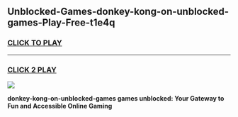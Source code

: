 
## Unblocked-Games-donkey-kong-on-unblocked-games-Play-Free-t1e4q
<h3>
<a href="https://premium76.site?title=donkey-kong-on-unblocked-games&ref=23A">CLICK TO PLAY</a></h3>
<hr>

<h3>
<a href="https://premium76.site?title=donkey-kong-on-unblocked-games&ref=23A">CLICK 2 PLAY</a>
  
</h3>

<a href="https://premium76.site?title=donkey-kong-on-unblocked-games&ref=23A"><img src="https://clearcache.store/games.png"></a>


**donkey-kong-on-unblocked-games games unblocked: Your Gateway to Fun and Accessible Online Gaming**
